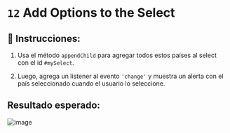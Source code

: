 # `12` Add Options to the Select

## 📝 Instrucciones:

1. Usa el método `appendChild` para agregar todos estos países al select con el id `#mySelect`.

2. Luego, agrega un listener al evento `'change'` y muestra un alerta con el país seleccionado cuando el usuario lo seleccione.

## Resultado esperado:

![image](../../.learn/assets/13-1.gif)
